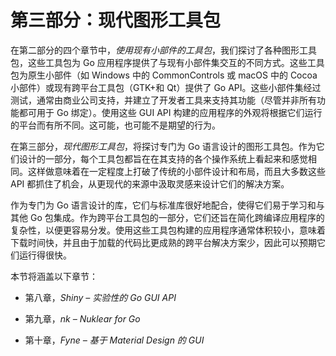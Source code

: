 # 第三部分：现代图形工具包

在第二部分的四个章节中，*使用现有小部件的工具包*，我们探讨了各种图形工具包，这些工具包为 Go 应用程序提供了与现有小部件集交互的不同方式。这些工具包为原生小部件（如 Windows 中的 CommonControls 或 macOS 中的 Cocoa 小部件）或现有跨平台工具包（GTK+和 Qt）提供了 Go API。这些小部件集经过测试，通常由商业公司支持，并建立了开发者工具来支持其功能（尽管并非所有功能都可用于 Go 绑定）。使用这些 GUI API 构建的应用程序的外观将根据它们运行的平台而有所不同。这可能，也可能不是期望的行为。

在第三部分，*现代图形工具包*，将探讨专门为 Go 语言设计的图形工具包。作为它们设计的一部分，每个工具包都旨在在其支持的各个操作系统上看起来和感觉相同。这样做意味着在一定程度上打破了传统的小部件设计和布局，而且大多数这些 API 都抓住了机会，从更现代的来源中汲取灵感来设计它们的解决方案。

作为专门为 Go 语言设计的库，它们与标准库很好地配合，使得它们易于学习和与其他 Go 包集成。作为跨平台工具包的一部分，它们还旨在简化跨编译应用程序的复杂性，以便更容易分发。使用这些工具包构建的应用程序通常体积较小，意味着下载时间快，并且由于加载的代码比更成熟的跨平台解决方案少，因此可以预期它们运行得很快。

本节将涵盖以下章节：

+   第八章，*Shiny – 实验性的 Go GUI API*

+   第九章，*nk – Nuklear for Go*

+   第十章，*Fyne – 基于 Material Design 的 GUI*

